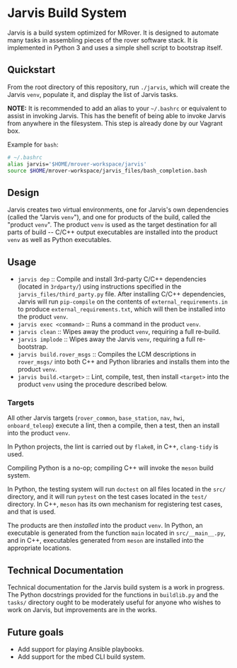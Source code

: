 # Jarvis Build System

Jarvis is a build system optimized for MRover. It is designed to automate many
tasks in assembling pieces of the rover software stack. It is implemented in
Python 3 and uses a simple shell script to bootstrap itself.

## Quickstart

From the root directory of this repository, run `./jarvis`, which will create
the Jarvis `venv`, populate it, and display the list of Jarvis tasks.

**NOTE:** It is recommended to add an alias to your `~/.bashrc` or equivalent
to assist in invoking Jarvis. This has the benefit of being able to invoke
Jarvis from anywhere in the filesystem. This step is already done by our
Vagrant box.

Example for `bash`:

```sh
# ~/.bashrc
alias jarvis='$HOME/mrover-workspace/jarvis'
source $HOME/mrover-workspace/jarvis_files/bash_completion.bash
```

## Design

Jarvis creates two virtual environments, one for Jarvis's own dependencies
(called the "Jarvis `venv`"), and one for products of the build, called the
"product `venv`". The product `venv` is used as the target destination for
all parts of build -- C/C++ output executables are installed into the product
`venv` as well as Python executables.

## Usage

- `jarvis dep` :: Compile and install 3rd-party C/C++ dependencies (located 
  in `3rdparty/`) using instructions specified in the
  `jarvis_files/third_party.py` file.  After installing C/C++ dependencies,
  Jarvis will run `pip-compile` on the contents of `external_requirements.in`
  to produce `external_requirements.txt`, which will then be installed into the
  product `venv`.
- `jarvis exec <command>` :: Runs a command in the product `venv`.
- `jarvis clean` :: Wipes away the product `venv`, requiring a full re-build.
- `jarvis implode` :: Wipes away the Jarvis `venv`, requiring a full re-bootstrap.
- `jarvis build.rover_msgs` :: Compiles the LCM descriptions in `rover_msgs/`
  into both C++ and Python libraries and installs them into the product `venv`.
- `jarvis build.<target>` :: Lint, compile, test, then install `<target>` into
  the product `venv` using the procedure described below.

### Targets

All other Jarvis targets (`rover_common`, `base_station`, `nav`, `hwi`, 
`onboard_teleop`) execute a lint, then a compile, then a test, then an install
into the product `venv`. 

In Python projects, the lint is carried out by `flake8`, in C++, `clang-tidy` 
is used.

Compiling Python is a no-op; compiling C++ will invoke the `meson` build
system. 

In Python, the testing system will run `doctest` on all files located in the
`src/` directory, and it will run `pytest` on the test cases located in the
`test/` directory. In C++, `meson` has its own mechanism for registering test
cases, and that is used.

The products are then *installed* into the product `venv`. In Python, an
executable is generated from the function `main` located in `src/__main__.py`,
and in C++, executables generated from `meson` are installed into the
appropriate locations.

## Technical Documentation

Technical documentation for the Jarvis build system is a work in progress. The
Python docstrings provided for the functions in `buildlib.py` and the `tasks/`
directory ought to be moderately useful for anyone who wishes to work on
Jarvis, but improvements are in the works.

## Future goals

- Add support for playing Ansible playbooks.
- Add support for the mbed CLI build system.
